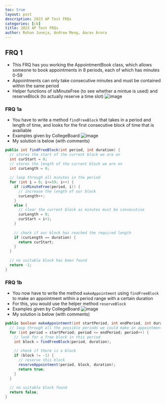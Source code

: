 ```yaml
---
toc: true
layout: post
description: 2023 AP Test FRQs
categories: [cb]
title: 2023 AP Test FRQs
author: Rohan Juneja, Andrew Meng, Aarav Arora
---
```


## FRQ 1
- This FRQ has you working the AppointmentBook class, which allows someone to book appointments in 8 periods, each of which has minutes 0-59
- Appointments can only take consecutive minutes and must be contained within the same period
- Helper functions of isMinuteFree (to see whether a mintue is used) and reserveBlock (to actually reserve a time slot)
![image](https://github.com/rjawesome/apcsa_fastpages/assets/16053597/361671e5-2d2e-4448-b73c-d0b9cb0009af)

### FRQ 1a
- You have to write a method ``findFreeBlock`` that takes in a period and length of time, and looks for the first consecutive block of time that is availiable
- Examples given by CollegeBoard
![image](https://github.com/rjawesome/apcsa_fastpages/assets/16053597/907592dd-964d-4fea-91e8-0c00fc2ba0fe)
- My solution is below (with comments)
```java
public int findFreeBlock(int period, int duration) {
  // stores the start of the current block we are on
  int curStart = 0;
  // stores the length of the current block we are on
  int curLength = 0;
  
  // loop through all minutes in the period
  for (int i = 0; i<=59; i++) {
    if (isMinuteFree(period, i)) {
      // increase the length of our block
      curLength++;
    }
    else {
      // clear the current block as minutes must be consecutive
      curLength = 0;
      curStart = i+1;
    }
    
    // check if our block has reached the required length
    if (curLength == duration) {
      return curStart;
    }
  }
  
  // no suitable block has been found
  return -1;
}
```

### FRQ 1b
- You now have to write the method ``makeAppointment`` using ``findFreeBlock`` to make an appointment within a period range with a certain duration
- For this, you would use the helper method ``reserveBlock``
- Examples given by CollegeBoard
![image](https://github.com/rjawesome/apcsa_fastpages/assets/16053597/d0e8e3c0-27c5-4f3d-ac8a-0f9b1d3b5f48)
- My solution is below (with comments)
```java
public boolean makeAppointment(int startPeriod, int endPeriod, int duration) {
  // loop through all the possible periods we could make an appointment in
  for (int period = startPeriod; period <= endPeriod; period++) {
    // look for a free block in this period
    int block = findFreeBlock(period, duration);
    
    // check if there is a block
    if (block != -1) {
      // reserve this block
      reserveAppointment(period, block, duration);
      return true;
    }
  }
  
  // no suitable block found
  return false;
}
```
